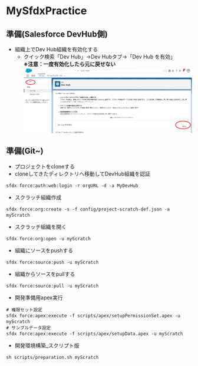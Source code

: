 # MySfdxPractice

## 準備(Salesforce DevHub側)
* 組織上でDev Hub組織を有効化する
  * クイック検索「Dev Hub」→Dev Hubタブ→「Dev Hub を有効」<br>
  **※注意：一度有効化したら元に戻せない**<br>
  ![](img/step1.png)

## 準備(Git~)
* プロジェクトをcloneする
* cloneしてきたディレクトリへ移動してDevHub組織を認証
```
sfdx force:auth:web:login -r orgURL -d -a MyDevHub
```
* スクラッチ組織作成
```
sfdx force:org:create -s -f config/project-scratch-def.json -a myScratch
```
* スクラッチ組織を開く
```
sfdx force:org:open -u myScratch
```

* 組織にソースをpushする
```
sfdx force:source:push -u myScratch
```

* 組織からソースをpullする
```
sfdx force:source:pull -u myScratch
```

* 開発準備用apex実行
```
# 権限セット設定
sfdx force:apex:execute -f scripts/apex/setupPermissionSet.apex -u myScratch
# サンプルデータ設定
sfdx force:apex:execute -f scripts/apex/setupData.apex -u myScratch
```

* 開発環境構築_スクリプト版
```
sh scripts/preparation.sh myScratch
```
